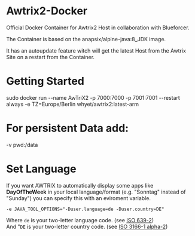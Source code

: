 # Awtrix2-Docker
Official Docker Container for Awtrix2 Host in collaboration with Blueforcer.

The Container is based on the anapsix/alpine-java:8_JDK image.

It has an autoupdate feature witch will get the latest Host from the Awtrix Site on a restart from the Container.

# Getting Started

sudo docker run --name AwTriX2 -p 7000:7000 -p 7001:7001 --restart always -e TZ=Europe/Berlin whyet/awtrix2:latest-arm

# For persistent Data add:

-v pwd:/data

# Set Language

If you want AWTRIX to automatically display some apps like **DayOfTheWeek** in your local language/format (e.g. "Sonntag" instead of "Sunday") you can specify this with an eviroment variable.

```shell
-e JAVA_TOOL_OPTIONS="-Duser.language=de -Duser.country=DE"
```

Where `de` is your two-letter language code. (see [ISO 639-2](https://en.wikipedia.org/wiki/List_of_ISO_639-1_codes))  
And "`DE` is your two-letter country code. (see [ISO 3166-1 alpha-2](https://en.wikipedia.org/wiki/ISO_3166-1_alpha-2))